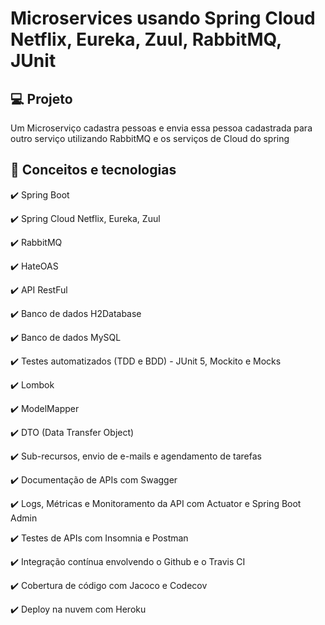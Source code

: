 # Microservices usando Spring Cloud Netflix, Eureka, Zuul, RabbitMQ, JUnit

## 💻 Projeto

Um Microserviço cadastra pessoas e envia essa pessoa cadastrada para outro serviço utilizando RabbitMQ e os serviços de
Cloud do spring

## :rocket: Conceitos e tecnologias

✔️ Spring Boot

✔️ Spring Cloud Netflix, Eureka, Zuul

✔️ RabbitMQ

✔️ HateOAS

✔️ API RestFul

✔️ Banco de dados H2Database

✔️ Banco de dados MySQL

✔️ Testes automatizados (TDD e BDD) - JUnit 5, Mockito e Mocks

✔️ Lombok

✔️ ModelMapper

✔️ DTO (Data Transfer Object)

✔️ Sub-recursos, envio de e-mails e agendamento de tarefas

✔️ Documentação de APIs com Swagger

✔️ Logs, Métricas e Monitoramento da API com Actuator e Spring Boot Admin

✔️ Testes de APIs com Insomnia e Postman

✔️ Integração contínua envolvendo o Github e o Travis CI

✔️ Cobertura de código com Jacoco e Codecov

✔️ Deploy na nuvem com Heroku
